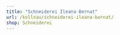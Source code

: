 ```yaml
---
title: "Schneiderei Ileana Bernat"
url: /kollnau/schneiderei-ileana-bernat/
shop: Schneiderei
---
```

